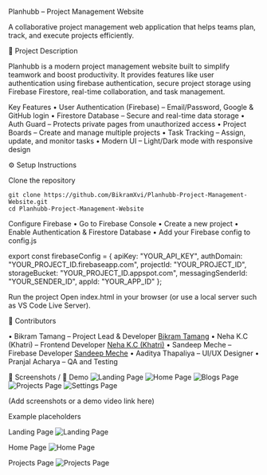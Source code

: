Planhubb – Project Management Website

A collaborative project management web application that helps teams plan, track, and execute projects efficiently.

📖 Project Description

Planhubb is a modern project management website built to simplify teamwork and boost productivity. It provides features like user authentication using firebase authentication, secure project storage using Firebase Firestore, real-time collaboration, and task management.

Key Features
• User Authentication (Firebase) – Email/Password, Google & GitHub login
• Firestore Database – Secure and real-time data storage 
• Auth Guard – Protects private pages from unauthorized access
• Project Boards – Create and manage multiple projects
• Task Tracking – Assign, update, and monitor tasks
• Modern UI – Light/Dark mode with responsive design

⚙️ Setup Instructions

Clone the repository
```
git clone https://github.com/BikramXvi/Planhubb-Project-Management-Website.git
cd Planhubb-Project-Management-Website
```

Configure Firebase
• Go to Firebase Console
• Create a new project
• Enable Authentication & Firestore Database
• Add your Firebase config to config.js

export const firebaseConfig = {
  apiKey: "YOUR_API_KEY",
  authDomain: "YOUR_PROJECT_ID.firebaseapp.com",
  projectId: "YOUR_PROJECT_ID",
  storageBucket: "YOUR_PROJECT_ID.appspot.com",
  messagingSenderId: "YOUR_SENDER_ID",
  appId: "YOUR_APP_ID"
};


Run the project
Open index.html in your browser (or use a local server such as VS Code Live Server).

👥 Contributors

• Bikram Tamang – Project Lead & Developer [Bikram Tamang](https://github.com/BikramXvi)
• Neha K.C (Khatri) – Frontend Developer [Neha K.C (Khatri)](https://github.com/Neha662005)
• Sandeep Meche – Firebase Developer [Sandeep Meche](https://github.com/gituser-sandip)
• Aaditya Thapaliya – UI/UX Designer
• Pranjal Acharya – QA and Testing

📸 Screenshots / 🎥 Demo
![Landing Page](image-path-or-URL)
![Home Page](image-path-or-URL)
![Blogs Page](image-path-or-URL)
![Projects Page](image-path-or-URL)
![Settings Page](image-path-or-URL)

(Add screenshots or a demo video link here)

Example placeholders

Landing Page
![Landing Page](image-path-or-URL)

Home Page
![Home Page](image-path-or-URL)

Projects Page
![Projects Page](image-path-or-URL)
